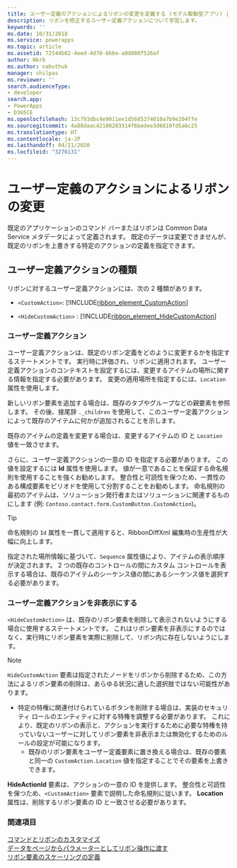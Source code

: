 ```yaml
---
title: ユーザー定義のアクションによるリボンの変更を定義する (モデル駆動型アプリ) | MicrosoftDocs
description: リボンを修正するユーザー定義アクションについて学習します。
keywords: ''
ms.date: 10/31/2018
ms.service: powerapps
ms.topic: article
ms.assetid: 72544b02-4eed-4d70-666e-a0d880f526af
author: Nkrb
ms.author: nabuthuk
manager: shilpas
ms.reviewer: ''
search.audienceType:
- developer
search.app:
- PowerApps
- D365CE
ms.openlocfilehash: 13c793dbc4e9011ee1d5685374010a7b9e204ffe
ms.sourcegitcommit: 4a88daac42180283314f6bedee3d6810fd5a6c25
ms.translationtype: HT
ms.contentlocale: ja-JP
ms.lasthandoff: 04/21/2020
ms.locfileid: "3276131"
---
```

# <a name="define-custom-actions-to-modify-the-ribbon"></a>ユーザー定義のアクションによるリボンの変更

<!-- https://docs.microsoft.com/dynamics365/customer-engagement/developer/customize-dev/define-custom-actions-modify-ribbon -->

既定のアプリケーションのコマンド バーまたはリボンは Common Data Service メタデータによって定義されます。 既定のデータは変更できませんが、既定のリボンを上書きする特定のアクションの定義を指定できます。  
  
## <a name="types-of-custom-actions"></a>ユーザー定義アクションの種類  
 リボンに対するユーザー定義アクションには、次の 2 種類があります。  
  
- `<CustomAction>`: [!INCLUDE[ribbon_element_CustomAction](../../includes/ribbon-element-customaction.md)]  
  
- `<HideCustomAction>` : [!INCLUDE[ribbon_element_HideCustomAction](../../includes/ribbon-element-hidecustomaction.md)]  
  
### <a name="custom-actions"></a>ユーザー定義アクション  
 ユーザー定義アクションは、既定のリボン定義をどのように変更するかを指定するステートメントです。 実行時に評価され、リボンに適用されます。 ユーザー定義アクションのコンテキストを設定するには、変更するアイテムの場所に関する情報を指定する必要があります。 変更の適用場所を指定するには、`Location` 属性を使用します。  
  
 新しいリボン要素を追加する場合は、既存のタブやグループなどの親要素を参照します。 その後、接尾辞 `._children` を使用して、このユーザー定義アクションによって既存のアイテムに何かが追加されることを示します。  
  
 既存のアイテムの定義を変更する場合は、変更するアイテムの ID と `Location` 値を一致させます。  
  
 さらに、ユーザー定義アクションの一意の ID を指定する必要があります。 この値を設定するには **Id** 属性を使用します。 値が一意であることを保証する命名規則を使用することを強くお勧めします。 整合性と可読性を保つため、一貫性のある構成要素をピリオドを使用して分割することをお勧めします。 命名規則の最初のアイテムは、ソリューション発行者またはソリューションに関連するものにします (例: `Contoso.contact.form.CustomButton.CustomAction`)。  
  
> [!TIP]
>  命名規則の `Id` 属性を一貫して適用すると、RibbonDiffXml 編集時の生産性が大幅に向上します。  
  
 指定された場所情報に基づいて、`Sequence` 属性値により、アイテムの表示順序が決定されます。 2 つの既存のコントロールの間にカスタム コントロールを表示する場合は、既存のアイテムのシーケンス値の間にあるシーケンス値を選択する必要があります。  
  
### <a name="hide-custom-actions"></a>ユーザー定義アクションを非表示にする  
 `<HideCustomAction>` は、既存のリボン要素を削除して表示されないようにする場合に使用するステートメントです。 これはリボン要素を非表示にするのではなく、実行時にリボン要素を実際に削除して、リボン内に存在しないようにします。  
  
> [!NOTE]
>  `HideCustomAction` 要素は指定されたノードをリボンから削除するため、この方法によるリボン要素の削除は、あらゆる状況に適した選択肢ではない可能性があります。  
> 
> - 特定の特権に関連付けられているボタンを削除する場合は、実装のセキュリティ ロールのエンティティに対する特権を調整する必要があります。 これにより、既定のリボンの表示と、アクションを実行するために必要な特権を持っていないユーザーに対してリボン要素を非表示または無効化するためのルールの設定が可能になります。  
>   -   既存のリボン要素をユーザー定義要素に置き換える場合は、既存の要素と同一の `CustomAction.Location` 値を指定することでその要素を上書きできます。  
  
 **HideActionId** 要素は、アクションの一意の ID を提供します。 整合性と可読性を保つため、`<CustomAction>` 要素で説明した命名規則に従います。 **Location** 属性は、削除するリボン要素の ID と一致させる必要があります。  
  
### <a name="see-also"></a>関連項目  
 [コマンドとリボンのカスタマイズ](customize-commands-ribbon.md)   
 [データをページからパラメーターとしてリボン操作に渡す](/dynamics365/customer-engagement/developer/customize-dev/pass-dynamics-365-data-page-parameter-ribbon-actions)<br/>   <!-- TODO need to update the relevant Power Apps repo link-->
 [リボン要素のスケーリングの定義](define-scaling-ribbon-elements.md)
